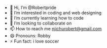 - 👋 Hi, I’m @Robertpride
- 👀 I’m interested in coding and web designing
- 🌱 I’m currently learning how to code
- 💞️ I’m looking to collaborate on 
- 📫 How to reach me njichurobert@gmail.com
- 😄 Pronouns: Robby
- ⚡ Fun fact: i love soccer

<!---
Robertpride/Robertpride is a ✨ special ✨ repository because its `README.md` (this file) appears on your GitHub profile.
You can click the Preview link to take a look at your changes.
--->
